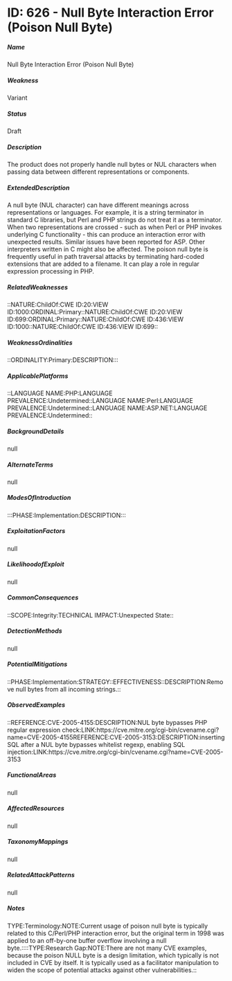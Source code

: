 # ID: 626 - Null Byte Interaction Error (Poison Null Byte)
<h5>Name</h5>Null Byte Interaction Error (Poison Null Byte)
<h5>Weakness</h5>Variant
<h5>Status</h5>Draft
<h5>Description</h5>The product does not properly handle null bytes or NUL characters when passing data between different representations or components.
<h5>ExtendedDescription</h5>A null byte (NUL character) can have different meanings across representations or languages. For example, it is a string terminator in standard C libraries, but Perl and PHP strings do not treat it as a terminator. When two representations are crossed - such as when Perl or PHP invokes underlying C functionality - this can produce an interaction error with unexpected results. Similar issues have been reported for ASP. Other interpreters written in C might also be affected. The poison null byte is frequently useful in path traversal attacks by terminating hard-coded extensions that are added to a filename. It can play a role in regular expression processing in PHP.
<h5>RelatedWeaknesses</h5>::NATURE:ChildOf:CWE ID:20:VIEW ID:1000:ORDINAL:Primary::NATURE:ChildOf:CWE ID:20:VIEW ID:699:ORDINAL:Primary::NATURE:ChildOf:CWE ID:436:VIEW ID:1000::NATURE:ChildOf:CWE ID:436:VIEW ID:699::
<h5>WeaknessOrdinalities</h5>::ORDINALITY:Primary:DESCRIPTION:::
<h5>ApplicablePlatforms</h5>::LANGUAGE NAME:PHP:LANGUAGE PREVALENCE:Undetermined::LANGUAGE NAME:Perl:LANGUAGE PREVALENCE:Undetermined::LANGUAGE NAME:ASP.NET:LANGUAGE PREVALENCE:Undetermined::
<h5>BackgroundDetails</h5>null
<h5>AlternateTerms</h5>null
<h5>ModesOfIntroduction</h5>:::PHASE:Implementation:DESCRIPTION:::
<h5>ExploitationFactors</h5>null
<h5>LikelihoodofExploit</h5>null
<h5>CommonConsequences</h5>::SCOPE:Integrity:TECHNICAL IMPACT:Unexpected State::
<h5>DetectionMethods</h5>null
<h5>PotentialMitigations</h5>::PHASE:Implementation:STRATEGY::EFFECTIVENESS::DESCRIPTION:Remove null bytes from all incoming strings.::
<h5>ObservedExamples</h5>::REFERENCE:CVE-2005-4155:DESCRIPTION:NUL byte bypasses PHP regular expression check:LINK:https://cve.mitre.org/cgi-bin/cvename.cgi?name=CVE-2005-4155REFERENCE:CVE-2005-3153:DESCRIPTION:inserting SQL after a NUL byte bypasses whitelist regexp, enabling SQL injection:LINK:https://cve.mitre.org/cgi-bin/cvename.cgi?name=CVE-2005-3153
<h5>FunctionalAreas</h5>null
<h5>AffectedResources</h5>null
<h5>TaxonomyMappings</h5>null
<h5>RelatedAttackPatterns</h5>null
<h5>Notes</h5>TYPE:Terminology:NOTE:Current usage of poison null byte is typically related to this C/Perl/PHP interaction error, but the original term in 1998 was applied to an off-by-one buffer overflow involving a null byte.::::TYPE:Research Gap:NOTE:There are not many CVE examples, because the poison NULL byte is a design limitation, which typically is not included in CVE by itself. It is typically used as a facilitator manipulation to widen the scope of potential attacks against other vulnerabilities.::

